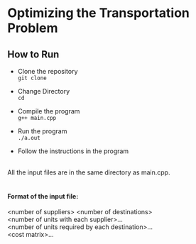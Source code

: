 # Optimizing the Transportation Problem

## How to Run
  
- Clone the repository  
````git clone ````

- Change Directory   
```cd ```

- Compile the program  
```g++ main.cpp```

- Run the program   
```./a.out```

- Follow the instructions in the program  


<br>
All the input files are in the same directory as main.cpp.      
<br>
<br>

#### Format of the input file:   

\<number of suppliers\> \<number of destinations\>  
\<number of units with each supplier\>...  
\<number of units required by each destination\>...  
\<cost matrix\>...  